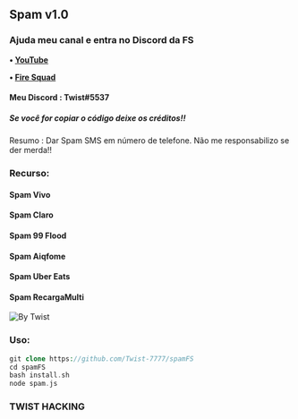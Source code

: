 ## Spam v1.0


### Ajuda meu canal e entra no Discord da FS

<b>• [YouTube](https://youtube.com/channel/UCBZld3eQeyxKmNeholLkpCg)</b>
<br>

<b>• [Fire Squad](https://discord.gg/MNHaPVeZb7)</b>
<br>

#### Meu Discord : Twist#5537


##### Se você for copiar o código deixe os créditos!!
Resumo : Dar Spam SMS em número de telefone.
Não me responsabilizo se der merda!!



### Recurso:
#### Spam Vivo
#### Spam Claro
#### Spam 99 Flood
#### Spam Aiqfome
#### Spam Uber Eats
#### Spam RecargaMulti

![By Twist](https://cdn.discordapp.com/attachments/805243146258743306/805970552622809108/Screenshot_20210201-221748_Termux2.jpg)

### Uso:

```php
git clone https://github.com/Twist-7777/spamFS
cd spamFS
bash install.sh
node spam.js
```

### TWIST HACKING
